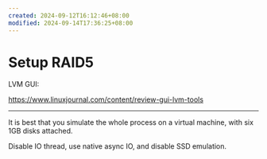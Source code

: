 ```yaml
---
created: 2024-09-12T16:12:46+08:00
modified: 2024-09-14T17:36:25+08:00
---
```


# Setup RAID5

LVM GUI:

https://www.linuxjournal.com/content/review-gui-lvm-tools

---

It is best that you simulate the whole process on a virtual machine, with six 1GB disks attached.

Disable IO thread, use native async IO, and disable SSD emulation.
